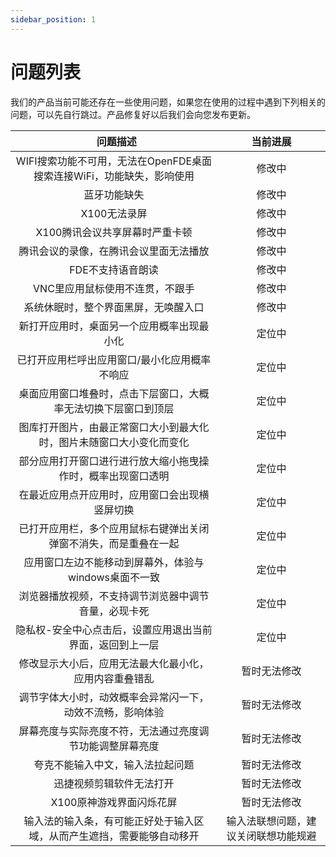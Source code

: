 ```yaml
---
sidebar_position: 1
---
```


# 问题列表

我们的产品当前可能还存在一些使用问题，如果您在使用的过程中遇到下列相关的问题，可以先自行跳过。产品修复好以后我们会向您发布更新。

|   问题描述 | 当前进展 | 
| :----: | :----: | 
WIFI搜索功能不可用，无法在OpenFDE桌面搜索连接WiFi，功能缺失，影响使用|修改中
蓝牙功能缺失|修改中
X100无法录屏|修改中
X100腾讯会议共享屏幕时严重卡顿|修改中
腾讯会议的录像，在腾讯会议里面无法播放|修改中
FDE不支持语音朗读|修改中
VNC里应用鼠标使用不连贯，不跟手|修改中	
系统休眠时，整个界面黑屏，无唤醒入口|修改中			
新打开应用时，桌面另一个应用概率出现最小化|定位中		
已打开应用栏呼出应用窗口/最小化应用概率不响应|定位中		
桌面应用窗口堆叠时，点击下层窗口，大概率无法切换下层窗口到顶层|定位中		
图库打开图片，由最正常窗口大小到最大化时，图片未随窗口大小变化而变化|定位中	
部分应用打开窗口进行进行放大缩小拖曳操作时，概率出现窗口透明|定位中	
在最近应用点开应用时，应用窗口会出现横竖屏切换|定位中	
已打开应用栏，多个应用鼠标右键弹出关闭弹窗不消失，而是重叠在一起|定位中	
应用窗口左边不能移动到屏幕外，体验与windows桌面不一致|定位中		
浏览器播放视频，不支持调节浏览器中调节音量，必现卡死|定位中
隐私权-安全中心点击后，设置应用退出当前界面，返回到上一层|定位中			
修改显示大小后，应用无法最大化最小化，应用内容重叠错乱|暂时无法修改
调节字体大小时，动效概率会异常闪一下，动效不流畅，影响体验|暂时无法修改	
屏幕亮度与实际亮度不符，无法通过亮度调节功能调整屏幕亮度|暂时无法修改			
夸克不能输入中文，输入法拉起问题|暂时无法修改
迅捷视频剪辑软件无法打开|暂时无法修改
X100原神游戏界面闪烁花屏|暂时无法修改
输入法的输入条，有可能正好处于输入区域，从而产生遮挡，需要能够自动移开|输入法联想问题，建议关闭联想功能规避	
